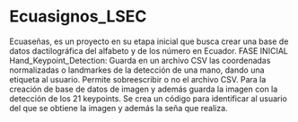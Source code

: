 # Ecuasignos_LSEC
Ecuaseñas, es un proyecto en su etapa inicial que busca crear una base de datos dactilográfica del alfabeto y de los número en Ecuador.
FASE INICIAL
Hand_Keypoint_Detection: Guarda en un archivo CSV las coordenadas normalizadas o landmarkes de la detección de una mano,  dando una etiqueta al usuario. Permite sobreescribir o no el archivo CSV. Para la creación de base de datos de imagen y además guarda la imagen con la detección de los 21 keypoints. Se crea un código para identificar al usuario del que se obtiene la imagen y además la seña que realiza. 
